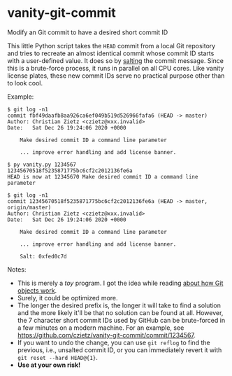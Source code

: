 # vanity-git-commit
Modify an Git commit to have a desired short commit ID

This little Python script takes the `HEAD` commit from a local Git repository and tries to recreate an almost identical commit whose commit ID starts with a user-defined value. It does so by [salting](https://en.wikipedia.org/wiki/Salt_(cryptography)) the commit message. Since this is a brute-force process, it runs in parallel on all CPU cores. Like vanity license plates, these new commit IDs serve no practical purpose other than to look cool.

Example:
```
$ git log -n1
commit fbf49daafb8aa926ca6ef049b519d526966fafa6 (HEAD -> master)
Author: Christian Zietz <czietz@xxx.invalid>
Date:   Sat Dec 26 19:24:06 2020 +0000

    Make desired commit ID a command line parameter

    ... improve error handling and add license banner.

$ py vanity.py 1234567
12345670518f5235871775bc6cf2c2012136fe6a
HEAD is now at 12345670 Make desired commit ID a command line parameter

$ git log -n1
commit 12345670518f5235871775bc6cf2c2012136fe6a (HEAD -> master, origin/master)
Author: Christian Zietz <czietz@xxx.invalid>
Date:   Sat Dec 26 19:24:06 2020 +0000

    Make desired commit ID a command line parameter

    ... improve error handling and add license banner.

    Salt: 0xfed0c7d
```

Notes:
* This is merely a _toy_ program. I got the idea while reading [about how Git objects work](https://yurichev.com/news/20201220_git/).
* Surely, it could be optimized more.
* The longer the desired prefix is, the longer it will take to find a solution and the more likely it'll be that no solution can be found at all. However, the 7 character short commit IDs used by GitHub can be brute-forced in a few minutes on a modern machine. For an example, see https://github.com/czietz/vanity-git-commit/commit/1234567.
* If you want to undo the change, you can use `git reflog` to find the previous, i.e., unsalted commit ID, or you can immediately revert it with `git reset --hard HEAD@{1}`.
* **Use at your own risk!**
